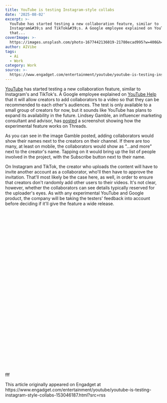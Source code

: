 ```yaml
---
title: YouTube is testing Instagram-style collabs
date: '2025-08-02'
excerpt: >-
  YouTube has started testing a new collaboration feature, similar to
  Instagram&#39;s and TikTok&#39;s. A Google employee explained on YouTube Help
  that...
coverImage: >-
  https://images.unsplash.com/photo-1677442136019-21780ecad995?w=400&h=200&fit=crop&auto=format
author: AIVibe
tags:
  - Ai
  - Work
category: Work
source: >-
  https://www.engadget.com/entertainment/youtube/youtube-is-testing-instagram-style-collabs-153046187.html?src=rss
---
```

<p><a data-i13n="cpos:1;pos:1" href="https://www.engadget.com/big-tech/youtube-will-be-included-in-australias-social-media-ban-for-children-after-all-161707399.html">YouTube</a> has started testing a new collaboration feature, similar to Instagram&#39;s and TikTok&#39;s. A Google employee explained on <a data-i13n="cpos:2;pos:1" href="https://support.google.com/youtube/thread/18138167?hl=en&amp;msgid=362284089">YouTube Help</a> that it will allow creators to add collaborators to a video so that they can be recommended to each other&#39;s audiences. The test is only available to a small group of creators for now, but it sounds like YouTube has plans to expand its availability in the future. Lindsey Gamble, an influencer marketing consultant and advisor, has <a data-i13n="cpos:3;pos:1" href="https://www.threads.com/@lindseygamble_/post/DM0wxE4R7EU">posted</a> a screenshot showing how the experimental feature works on Threads.</p>
<p>As you can see in the image Gamble posted, adding collaborators would show their names next to the creators on their channel. If there are too many, at least on mobile, the collaborators would show as &quot;...and more&quot; next to the creator&#39;s name. Tapping on it would bring up the list of people involved in the project, with the Subscribe button next to their name.&nbsp;</p>
<span id="end-legacy-contents"></span><p>On Instagram and TikTok, the creator who uploads the content will have to invite another account as a collaborator, who&#39;ll then have to approve the invitation. That&#39;ll most likely be the case here, as well, in order to ensure that creators don&#39;t randomly add other users to their videos. It&#39;s not clear, however, whether the collaborators can see details typically reserved for the uploader&#39;s eyes. As with any experimental YouTube and Google product, the company will be taking the testers&#39; feedback into account before deciding if it&#39;ll give the feature a wide release.</p>
<div id="cdb7977af0ef49d7b136f8f2c53f3606"><div class="iframely-embed"><div class="iframely-responsive" style="padding-bottom:100%;"><a href="https://www.threads.com/@lindseygamble_/post/DM02OdZRF8f"></a></div></div></div> 
<p>fff</p>This article originally appeared on Engadget at https://www.engadget.com/entertainment/youtube/youtube-is-testing-instagram-style-collabs-153046187.html?src=rss
